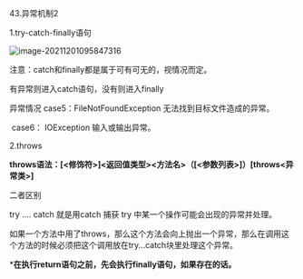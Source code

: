 43.异常机制2



1.try-catch-finally语句

![image-20211201095847316](C:\Users\白木-泽\AppData\Roaming\Typora\typora-user-images\image-20211201095847316.png)

注意：catch和finally都是属于可有可无的，视情况而定。

有异常则进入catch语句，没有则进入finally



异常情况 case5：FileNotFoundException    无法找到目标文件造成的异常。

​				case6： IOException  输入或输出异常。



2.throws

**throws语法：[<修饰符>]<返回值类型><方法名>（[<参数列表>]）[throws<异常类>]**



二者区别

try .... catch 就是用catch 捕获 try 中某一个操作可能会出现的异常并处理。

如果一个方法中用了throws，那么这个方法会向上抛出一个异常，那么在调用这个方法的时候必须把这个调用放在try...catch块里处理这个异常。







***在执行return语句之前，先会执行finally语句，如果存在的话。**



 

